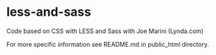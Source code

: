 less-and-sass
=============

Code based on CSS with LESS and Sass with Joe Marini (Lynda.com)

For more specific information see README.md in public_html directory.